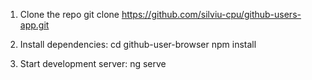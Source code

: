 1. Clone the repo
git clone https://github.com/silviu-cpu/github-users-app.git

2. Install dependencies: 
cd github-user-browser
npm install

3. Start development server:
ng serve
